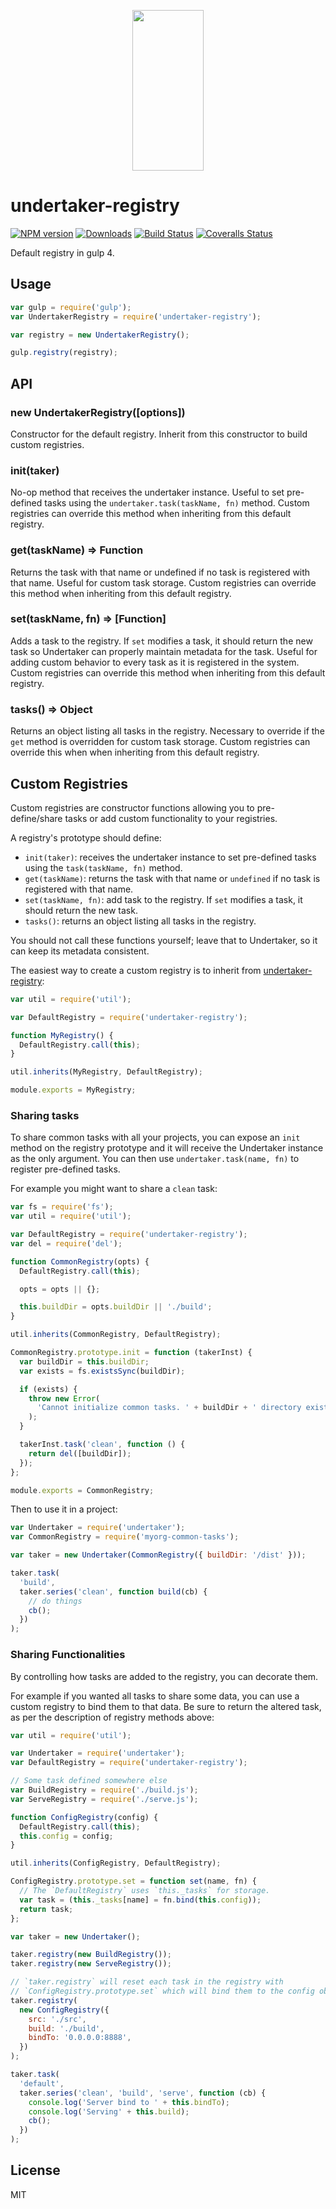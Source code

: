 <p align="center">
  <a href="https://gulpjs.com">
    <img height="257" width="114" src="https://raw.githubusercontent.com/gulpjs/artwork/master/gulp-2x.png">
  </a>
</p>

# undertaker-registry

[![NPM version][npm-image]][npm-url] [![Downloads][downloads-image]][npm-url] [![Build Status][ci-image]][ci-url] [![Coveralls Status][coveralls-image]][coveralls-url]

Default registry in gulp 4.

## Usage

```js
var gulp = require('gulp');
var UndertakerRegistry = require('undertaker-registry');

var registry = new UndertakerRegistry();

gulp.registry(registry);
```

## API

### new UndertakerRegistry([options])

Constructor for the default registry. Inherit from this constructor to build custom registries.

### init(taker)

No-op method that receives the undertaker instance. Useful to set pre-defined tasks using the
`undertaker.task(taskName, fn)` method. Custom registries can override this method when inheriting
from this default registry.

### get(taskName) => Function

Returns the task with that name or undefined if no task is registered with that name. Useful for custom
task storage. Custom registries can override this method when inheriting from this default registry.

### set(taskName, fn) => [Function]

Adds a task to the registry. If `set` modifies a task, it should return the new task so Undertaker can
properly maintain metadata for the task. Useful for adding custom behavior to every task as it is
registered in the system. Custom registries can override this method when inheriting from this default
registry.

### tasks() => Object

Returns an object listing all tasks in the registry. Necessary to override if the `get` method is overridden
for custom task storage. Custom registries can override this when when inheriting from this default
registry.

## Custom Registries

Custom registries are constructor functions allowing you to pre-define/share tasks
or add custom functionality to your registries.

A registry's prototype should define:

- `init(taker)`: receives the undertaker instance to set pre-defined tasks using the `task(taskName, fn)` method.
- `get(taskName)`: returns the task with that name
  or `undefined` if no task is registered with that name.
- `set(taskName, fn)`: add task to the registry. If `set` modifies a task, it should return the new task.
- `tasks()`: returns an object listing all tasks in the registry.

You should not call these functions yourself; leave that to Undertaker, so it can
keep its metadata consistent.

The easiest way to create a custom registry is to inherit from
[undertaker-registry](https://www.npmjs.com/package/undertaker-registry):

```javascript
var util = require('util');

var DefaultRegistry = require('undertaker-registry');

function MyRegistry() {
  DefaultRegistry.call(this);
}

util.inherits(MyRegistry, DefaultRegistry);

module.exports = MyRegistry;
```

### Sharing tasks

To share common tasks with all your projects, you can expose an `init` method on the registry
prototype and it will receive the Undertaker instance as the only argument. You can then use
`undertaker.task(name, fn)` to register pre-defined tasks.

For example you might want to share a `clean` task:

```javascript
var fs = require('fs');
var util = require('util');

var DefaultRegistry = require('undertaker-registry');
var del = require('del');

function CommonRegistry(opts) {
  DefaultRegistry.call(this);

  opts = opts || {};

  this.buildDir = opts.buildDir || './build';
}

util.inherits(CommonRegistry, DefaultRegistry);

CommonRegistry.prototype.init = function (takerInst) {
  var buildDir = this.buildDir;
  var exists = fs.existsSync(buildDir);

  if (exists) {
    throw new Error(
      'Cannot initialize common tasks. ' + buildDir + ' directory exists.'
    );
  }

  takerInst.task('clean', function () {
    return del([buildDir]);
  });
};

module.exports = CommonRegistry;
```

Then to use it in a project:

```javascript
var Undertaker = require('undertaker');
var CommonRegistry = require('myorg-common-tasks');

var taker = new Undertaker(CommonRegistry({ buildDir: '/dist' }));

taker.task(
  'build',
  taker.series('clean', function build(cb) {
    // do things
    cb();
  })
);
```

### Sharing Functionalities

By controlling how tasks are added to the registry, you can decorate them.

For example if you wanted all tasks to share some data, you can use a custom registry
to bind them to that data. Be sure to return the altered task, as per the description
of registry methods above:

```javascript
var util = require('util');

var Undertaker = require('undertaker');
var DefaultRegistry = require('undertaker-registry');

// Some task defined somewhere else
var BuildRegistry = require('./build.js');
var ServeRegistry = require('./serve.js');

function ConfigRegistry(config) {
  DefaultRegistry.call(this);
  this.config = config;
}

util.inherits(ConfigRegistry, DefaultRegistry);

ConfigRegistry.prototype.set = function set(name, fn) {
  // The `DefaultRegistry` uses `this._tasks` for storage.
  var task = (this._tasks[name] = fn.bind(this.config));
  return task;
};

var taker = new Undertaker();

taker.registry(new BuildRegistry());
taker.registry(new ServeRegistry());

// `taker.registry` will reset each task in the registry with
// `ConfigRegistry.prototype.set` which will bind them to the config object.
taker.registry(
  new ConfigRegistry({
    src: './src',
    build: './build',
    bindTo: '0.0.0.0:8888',
  })
);

taker.task(
  'default',
  taker.series('clean', 'build', 'serve', function (cb) {
    console.log('Server bind to ' + this.bindTo);
    console.log('Serving' + this.build);
    cb();
  })
);
```

## License

MIT

<!-- prettier-ignore-start -->
[downloads-image]: https://img.shields.io/npm/dm/undertaker-registry.svg?style=flat-square
[npm-url]: https://npmjs.org/package/undertaker-registry
[npm-image]: https://img.shields.io/npm/v/undertaker-registry.svg?style=flat-square

[ci-url]: https://github.com/gulpjs/undertaker-registry/actions?query=workflow:dev
[ci-image]: https://img.shields.io/github/actions/workflow/status/gulpjs/undertaker-registry/dev.yml?branch=master&style=flat-square

[coveralls-url]: https://coveralls.io/r/gulpjs/undertaker-registry
[coveralls-image]: https://img.shields.io/coveralls/gulpjs/undertaker-registry/master.svg?style=flat-square
<!-- prettier-ignore-end -->
